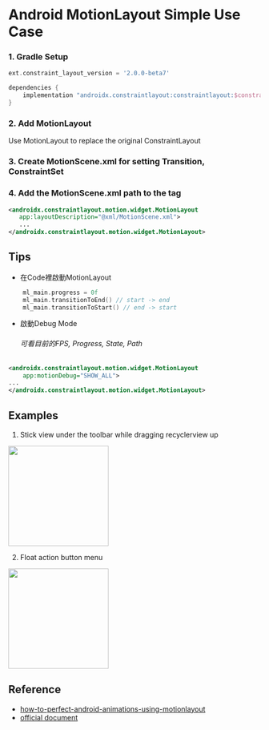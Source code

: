 # Android MotionLayout Simple Use Case

### 1. Gradle Setup 
```groovy
ext.constraint_layout_version = '2.0.0-beta7'

dependencies {
    implementation "androidx.constraintlayout:constraintlayout:$constraint_layout_version"
}
```

### 2. Add MotionLayout
  Use MotionLayout to replace the original ConstraintLayout
  
### 3. Create MotionScene.xml for setting Transition, ConstraintSet

### 4. Add the MotionScene.xml path to the tag
 ```xml
 <androidx.constraintlayout.motion.widget.MotionLayout 
    app:layoutDescription="@xml/MotionScene.xml">
    ...
</androidx.constraintlayout.motion.widget.MotionLayout>
 ```
 
## Tips

* 在Code裡啟動MotionLayout
```kotlin
    ml_main.progress = 0f
    ml_main.transitionToEnd() // start -> end
    ml_main.transitionToStart() // end -> start
```

* 啟動Debug Mode 

  ###### 可看目前的FPS, Progress, State, Path

```xml
<androidx.constraintlayout.motion.widget.MotionLayout 
    app:motionDebug="SHOW_ALL">
...
</androidx.constraintlayout.motion.widget.MotionLayout>
```

## Examples

1. Stick view under the toolbar while dragging recyclerview up

<img src="https://i.imgur.com/0IggcmD.gif" width="200">

2. Float action button menu

<img src="https://i.imgur.com/AYTzVqh.gif" width="200">

## Reference
* [how-to-perfect-android-animations-using-motionlayout](https://medium.com/@gilgoldzweig/how-to-perfect-android-animations-using-motionlayout-286cfa0f4f13)
* [official document](https://developer.android.com/reference/androidx/constraintlayout/motion/widget/MotionLayout)